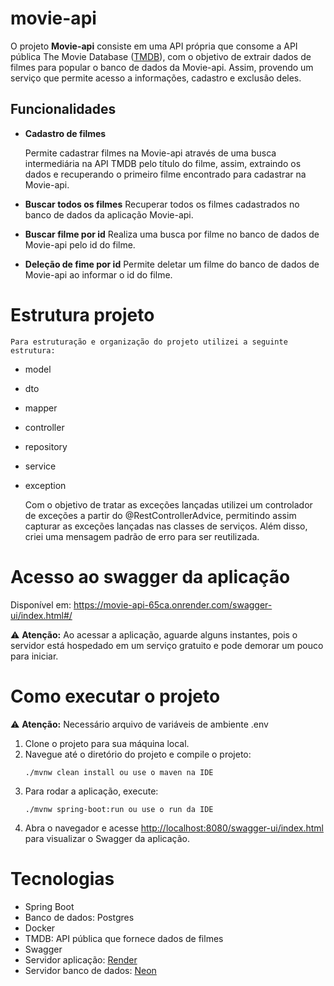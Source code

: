 # movie-api

O projeto **Movie-api** consiste em uma API própria que consome a API pública The Movie Database ([TMDB](https://developer.themoviedb.org/)), com o objetivo de extrair dados de filmes para popular o banco de dados da Movie-api. Assim, provendo um serviço que permite acesso a informações, cadastro e exclusão deles.

## Funcionalidades
- **Cadastro de filmes**

    Permite cadastrar filmes na Movie-api através de uma busca intermediária na API TMDB pelo título do filme, assim, extraindo os dados e recuperando o primeiro filme encontrado para cadastrar na Movie-api.

- **Buscar todos os filmes**
    Recuperar todos os filmes cadastrados no banco de dados da aplicação Movie-api.

- **Buscar filme por id**
    Realiza uma busca por filme no banco de dados de Movie-api pelo id do filme.

- **Deleção de fime por id**
    Permite deletar um filme do banco de dados de Movie-api ao informar o id do filme.

# Estrutura projeto

	Para estruturação e organização do projeto utilizei a seguinte estrutura:
- model
- dto
- mapper
- controller
- repository
- service
- exception


    Com o objetivo de tratar as exceções lançadas utilizei um controlador de exceções a partir do @RestControllerAdvice, permitindo assim capturar as exceções lançadas nas classes de serviços. Além disso, criei uma mensagem padrão de erro para ser reutilizada.


# Acesso ao swagger da aplicação
Disponível em: 
https://movie-api-65ca.onrender.com/swagger-ui/index.html#/ 
 
⚠️ **Atenção:** Ao acessar a aplicação, aguarde alguns instantes, pois o servidor está hospedado em um serviço gratuito e pode demorar um pouco para iniciar.

# Como executar o projeto
⚠️ **Atenção:** Necessário arquivo de variáveis de ambiente .env

1. Clone o projeto para sua máquina local.
2. Navegue até o diretório do projeto e compile o projeto:
    ```
    ./mvnw clean install ou use o maven na IDE
    ```
3. Para rodar a aplicação, execute:
    ```
    ./mvnw spring-boot:run ou use o run da IDE
    ```
4. Abra o navegador e acesse [http://localhost:8080/swagger-ui/index.html](http://localhost:8080/swagger-ui/index.html) para visualizar o Swagger da aplicação.


# Tecnologias

- Spring Boot
- Banco de dados: Postgres
- Docker
- TMDB: API pública que fornece dados de filmes
- Swagger
- Servidor aplicação: [Render](https://render.com/ )
- Servidor banco de dados: [Neon](https://neon.tech/)

